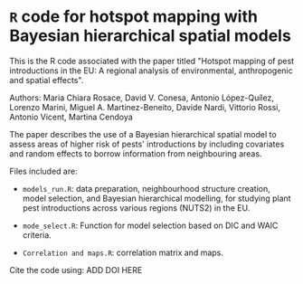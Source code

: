 # `R` code for hotspot mapping with Bayesian hierarchical spatial models

This is the R code associated with the paper titled "Hotspot mapping of pest introductions in the EU: A regional analysis of environmental, anthropogenic and spatial effects".

Authors: Maria Chiara Rosace, David V. Conesa, Antonio López-Quílez, Lorenzo Marini, Miguel A. Martinez-Beneito, Davide Nardi, Vittorio Rossi, Antonio Vicent, Martina Cendoya

The paper describes the use of a Bayesian hierarchical spatial model to assess areas of higher risk of pests' introductions by including covariates and random effects to borrow information from neighbouring areas. 

Files included are:

* `models_run.R`: data preparation, neighbourhood structure creation, model selection, and Bayesian hierarchical modelling, for studying plant pest introductions across various regions (NUTS2) in the EU.

* `mode_select.R`: Function for model selection based on DIC and WAIC criteria.

* `Correlation and maps.R`: correlation matrix and maps.

Cite the code using: ADD DOI HERE
